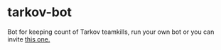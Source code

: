 # tarkov-bot
Bot for keeping count of Tarkov teamkills, run your own bot or you can invite [this one.](https://discord.com/api/oauth2/authorize?client_id=925073496667746324&permissions=8&scope=bot)
